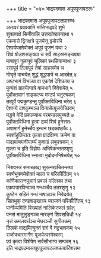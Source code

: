+++
title = "०४० भाद्रपदमास अपूपपूजापटलः"

+++
भाद्रपदमास अपूपपूजापटलप्रारम्भः    
अतःपरं प्रवक्ष्यामि मासिभाद्रपदे शुभे  
शुक्लपक्षे सिनीवालि उत्तरप्रोष्ठपन्तथा १  
एकमासे द्विनक्षत्रे पूजयेत्तु द्वयोरपि  
ऐश्वर्यपदमेवोक्तं अपूपं पूजनं यथा २  
शिवं षोडशसङ्ख्या च सर्वे साहस्रसङ्ख्यया  
माषापूपं गुलापूपं चूलिकां स्थलिकन्तथा ३  
रसापूपं तिलापूपं तेषां साहस्रमेव च  
गोघृते पाचयेत् शुद्धं शुद्धपात्रे च आददेत् ४  
अष्टभागं विभज्या वा एकांशं देशिकाय च  
मुन्यंशं ग्राहयेत्पात्रे वामभागे निवेशयेत् ५  
पूर्वोक्तयागं सङ्कल्प्य मण्टपं चतुरश्रकम्  
तत्पूर्वे पद्मकुण्डन्तु पूर्वोक्तविधिना चरेत् ६  
ऐशान्ये दशकुम्भञ्च विन्यसेत्पूजयेच्छिवम्  
मद्ध्ये वेदिं प्रकल्प्याथ परमण्डलमुच्यते ७  
पूर्वोक्तविधिना हुत्वा द्रव्यं शिवं हुनेत्ततः  
अपामार्गं हुनेच्चैव इन्धनं छदकाष्ठकैः ८  
स्पर्शाहुतिन्ततः कृत्वा प्रादक्षिण्य क्रमेण वा  
पाद्यमाचमनीयार्घ्यं कुशाग्रं लबुपत्रकम् ९  
मुक्ता च इति विज्ञेयः अभिषेकन्ततश्शृणु  
पूर्वोक्तविधिना स्नात्वा मृदोदमभिषेचयेत् १०  

मिश्रवस्त्रं समाच्छाद्य सुरत्नखचितन्तथा  
स्वर्णभूषणमेवोक्तं माला च परिकीर्तितम् ११  
कर्णिकारत्नपुन्नागं प्रवालं मल्लिका तथा  
एकपत्रारविन्दञ्च गन्धञ्चैव ततश्शृणु १२  
कुष्टेन सहितं गन्धं माषान्नञ्च निवेदयेत्  
सितभुक् दण्डशङ्खञ्च व्यञ्जनं परिकीर्तितम् १३  
पानीय्यमिति विख्यातं नालिकेरजलं ग्रहेत्  
पनसं मातुलुङ्गञ्च नारङ्गं शिवसन्निधौ १४  
नृत्तं कमलवर्त्तञ्च मेघरञ्जी सुगीतकम्  
तिलकं वाद्यमित्युक्तं रागं वै नट्टभाषकम् १५  
राजोपचारमार्गेण पूजयेत्परमेश्वरम्  
एवं कृत्वा विशेषेण सर्वसौभाग्य सम्पदम् १६  
इति भाद्रपदमासापूपपूजापटलश्चत्वारिंशत्तमः  
